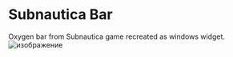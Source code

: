 # Subnautica Bar
Oxygen bar from Subnautica game recreated as windows widget.
![изображение](https://user-images.githubusercontent.com/45294050/175916576-dfe518d0-10bb-41d9-8b43-3b6b51fd403a.png)
